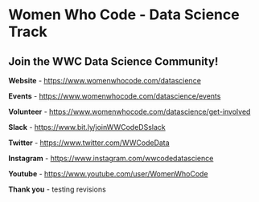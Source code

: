 # Women Who Code - Data Science Track

## Join the WWC Data Science Community!
**Website** - https://www.womenwhocode.com/datascience

**Events** - https://www.womenwhocode.com/datascience/events

**Volunteer** - https://www.womenwhocode.com/datascience/get-involved

**Slack** - https://www.bit.ly/joinWWCodeDSslack

**Twitter** - https://www.twitter.com/WWCodeData

**Instagram** - https://www.instagram.com/wwcodedatascience

**Youtube** - https://www.youtube.com/user/WomenWhoCode

**Thank you** - testing revisions
